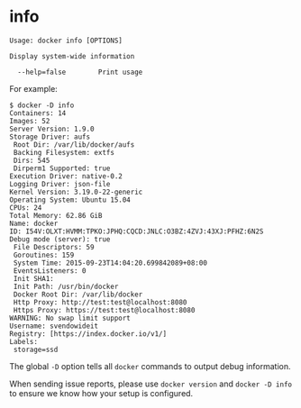<!--[metadata]>
+++
title = "info"
description = "The info command description and usage"
keywords = ["display, docker, information"]
[menu.engine]
parent = "smn_engine_cli"
+++
<![end-metadata]-->

# info


    Usage: docker info [OPTIONS]

    Display system-wide information

      --help=false        Print usage

For example:

    $ docker -D info
    Containers: 14
    Images: 52
    Server Version: 1.9.0
    Storage Driver: aufs
     Root Dir: /var/lib/docker/aufs
     Backing Filesystem: extfs
     Dirs: 545
     Dirperm1 Supported: true
    Execution Driver: native-0.2
    Logging Driver: json-file
    Kernel Version: 3.19.0-22-generic
    Operating System: Ubuntu 15.04
    CPUs: 24
    Total Memory: 62.86 GiB
    Name: docker
    ID: I54V:OLXT:HVMM:TPKO:JPHQ:CQCD:JNLC:O3BZ:4ZVJ:43XJ:PFHZ:6N2S
    Debug mode (server): true
     File Descriptors: 59
     Goroutines: 159
     System Time: 2015-09-23T14:04:20.699842089+08:00
     EventsListeners: 0
     Init SHA1:
     Init Path: /usr/bin/docker
     Docker Root Dir: /var/lib/docker
     Http Proxy: http://test:test@localhost:8080
     Https Proxy: https://test:test@localhost:8080
    WARNING: No swap limit support
    Username: svendowideit
    Registry: [https://index.docker.io/v1/]
    Labels:
     storage=ssd

The global `-D` option tells all `docker` commands to output debug information.

When sending issue reports, please use `docker version` and `docker -D info` to
ensure we know how your setup is configured.
